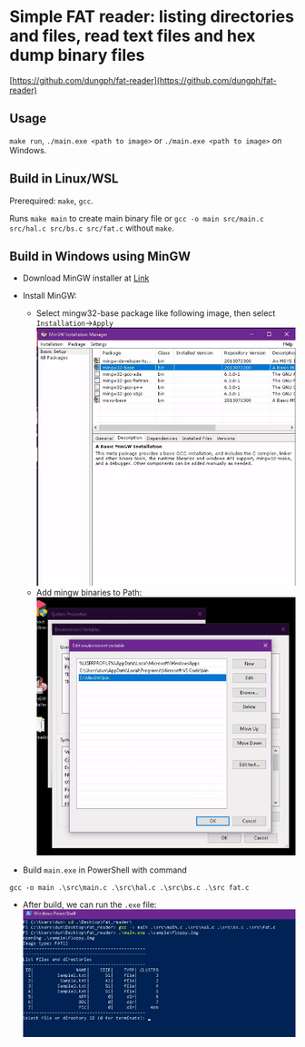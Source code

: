 # Simple FAT reader: listing directories and files, read text files and hex dump binary files

[https://github.com/dungph/fat-reader](https://github.com/dungph/fat-reader)

## Usage

`make run`, `./main.exe <path to image>` or `./main.exe <path to image>` on Windows.

## Build in Linux/WSL

Prerequired: `make`, `gcc`.

Runs `make main` to create main binary file or `gcc -o main src/main.c src/hal.c src/bs.c src/fat.c` without `make`.

## Build in Windows using MinGW

- Download MinGW installer at [Link](https://sourceforge.net/projects/mingw/files/Installer/mingw-get-setup.exe/download)
- Install MinGW:
  - Select mingw32-base package like following image, then select `Installation`->`Apply`
    ![Alt text](mingw-pkgs.png)
  - Add mingw binaries to Path:
    ![Alt text](add-path.png)

- Build `main.exe` in PowerShell with command

``` shell
gcc -o main .\src\main.c .\src\hal.c .\src\bs.c .\src fat.c
```

- After build, we can run the `.exe` file:
![Alt text](run.png)
